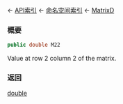 ← [API索引](Api-Index) ← [命名空间索引](Namespace-Index) ← [MatrixD](VRageMath.MatrixD)

### 概要

```csharp
public double M22
```

Value at row 2 column 2 of the matrix.

### 返回

[double](https://docs.microsoft.com/en-us/dotnet/api/System.Double?view=netframework-4.6)

